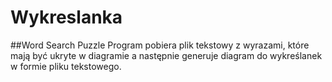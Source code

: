 # Wykreslanka
##Word Search Puzzle
Program pobiera plik tekstowy z wyrazami, które mają być ukryte w diagramie a następnie generuje diagram do wykreślanek w formie pliku tekstowego.
